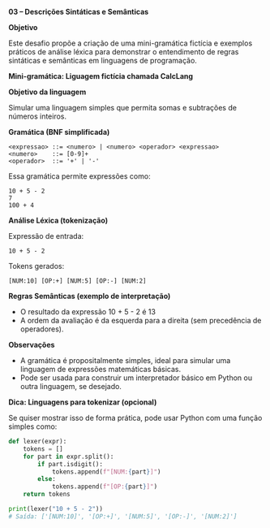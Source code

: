 **03 – Descrições Sintáticas e Semânticas**

**Objetivo**

Este desafio propõe a criação de uma mini-gramática fictícia e exemplos práticos de análise léxica para demonstrar o entendimento de regras sintáticas e semânticas em linguagens de programação.


**Mini-gramática: Liguagem fictícia chamada **CalcLang****

**Objetivo da linguagem**

Simular uma linguagem simples que permita somas e subtrações de números inteiros.


**Gramática (BNF simplificada)**

```bnf
<expressao> ::= <numero> | <numero> <operador> <expressao>
<numero>    ::= [0-9]+
<operador>  ::= '+' | '-'
```

Essa gramática permite expressões como:

```
10 + 5 - 2
7
100 + 4
```

**Análise Léxica (tokenização)**

Expressão de entrada:

```
10 + 5 - 2
```
Tokens gerados:

```
[NUM:10] [OP:+] [NUM:5] [OP:-] [NUM:2]
```

**Regras Semânticas (exemplo de interpretação)**

- O resultado da expressão 10 + 5 - 2 é 13
- A ordem da avaliação é da esquerda para a direita (sem precedência de operadores).

**Observações**

- A gramática é propositalmente simples, ideal para simular uma linguagem de expressões matemáticas básicas.
- Pode ser usada para construir um interpretador básico em Python ou outra linguagem, se desejado.

**Dica: Linguagens para tokenizar (opcional)**

Se quiser mostrar isso de forma prática, pode usar Python com uma função simples como:

```python
def lexer(expr):
    tokens = []
    for part in expr.split():
        if part.isdigit():
            tokens.append(f"[NUM:{part}]")
        else:
            tokens.append(f"[OP:{part}]")
    return tokens

print(lexer("10 + 5 - 2"))
# Saída: ['[NUM:10]', '[OP:+]', '[NUM:5]', '[OP:-]', '[NUM:2]']
```

